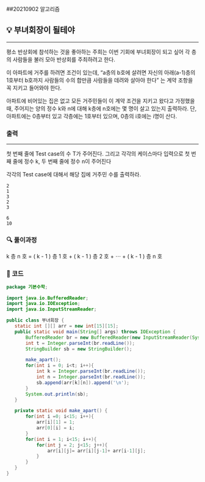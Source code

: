 ##20210902 알고리즘

## 💡 부녀회장이 될테야 
---
평소 반상회에 참석하는 것을 좋아하는 주희는 이번 기회에 부녀회장이 되고 싶어 각 층의 사람들을 불러 모아 반상회를 주최하려고 한다.

이 아파트에 거주를 하려면 조건이 있는데, “a층의 b호에 살려면 자신의 아래(a-1)층의 1호부터 b호까지 사람들의 수의 합만큼 사람들을 데려와 살아야 한다” 는 계약 조항을 꼭 지키고 들어와야 한다.

아파트에 비어있는 집은 없고 모든 거주민들이 이 계약 조건을 지키고 왔다고 가정했을 때, 주어지는 양의 정수 k와 n에 대해 k층에 n호에는 몇 명이 살고 있는지 출력하라. 단, 아파트에는 0층부터 있고 각층에는 1호부터 있으며, 0층의 i호에는 i명이 산다.
### 출력
---
첫 번째 줄에 Test case의 수 T가 주어진다. 그리고 각각의 케이스마다 입력으로 첫 번째 줄에 정수 k, 두 번째 줄에 정수 n이 주어진다

각각의 Test case에 대해서 해당 집에 거주민 수를 출력하라.
```
2
1
3
2
3
```
```
6
10
```
### 🔍 풀이과정
k 층 n 호 = ( k - 1 ) 층 1 호 + ( k - 1 ) 층 2 호 + ⋯ + ( k - 1 ) 층 n 호

 ###  👻 코드 

 ```java
package 기본수학;

import java.io.BufferedReader;
import java.io.IOException;
import java.io.InputStreamReader;

public class 부녀회장 {
    static int [][] arr = new int[15][15];
    public static void main(String[] args) throws IOException {
        BufferedReader br = new BufferedReader(new InputStreamReader(System.in));
        int t = Integer.parseInt(br.readLine());
        StringBuilder sb = new StringBuilder();

        make_apart();
        for(int i = 0; i<t; i++){
            int k = Integer.parseInt(br.readLine());
            int n = Integer.parseInt(br.readLine());
            sb.append(arr[k][n]).append('\n');
        }
        System.out.println(sb);
    }

    private static void make_apart() {
        for(int i =0; i<15; i++){
            arr[i][1] = 1;
            arr[0][i] = i;
        }
        for(int i = 1; i<15; i++){
            for(int j = 2; j<15; j++){
                arr[i][j]= arr[i][j-1]+ arr[i-1][j];
            }
        }
    }
}


```

 
